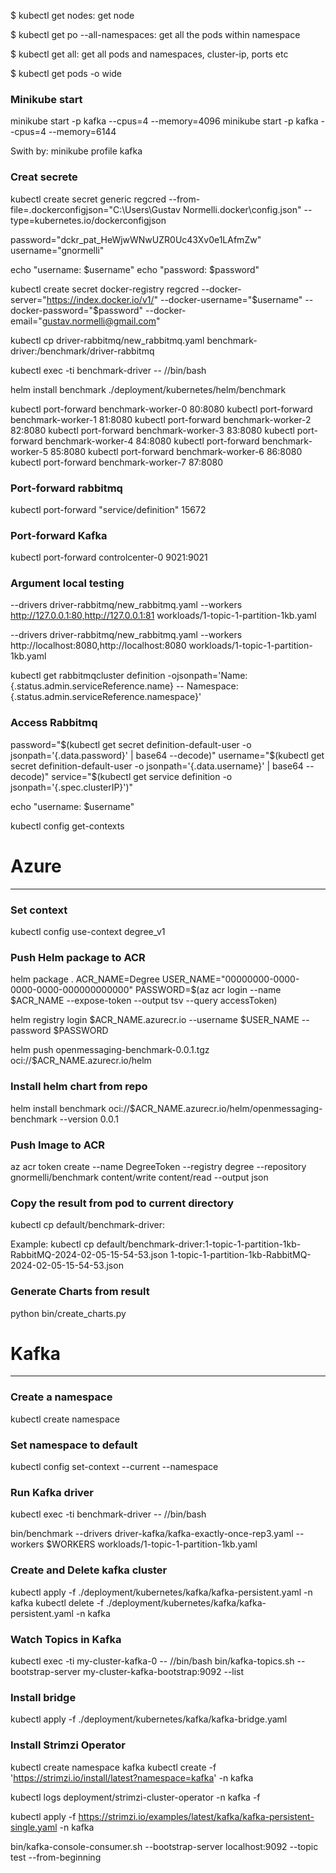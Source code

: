 $ kubectl get nodes: get node

$ kubectl get po --all-namespaces: get all the pods within namespace

$ kubectl get all: get all pods and namespaces, cluster-ip, ports etc

$ kubectl get pods -o wide

### Minikube start

minikube start -p kafka --cpus=4 --memory=4096
minikube start -p kafka --cpus=4 --memory=6144

Swith by:
minikube profile kafka

### Creat secrete

kubectl create secret generic regcred --from-file=.dockerconfigjson="C:\Users\Gustav Normelli\.docker\config.json" --type=kubernetes.io/dockerconfigjson

password="dckr_pat_HeWjwWNwUZR0Uc43Xv0e1LAfmZw"
username="gnormelli"

echo "username: $username"
echo "password: $password"

kubectl create secret docker-registry regcred --docker-server="https://index.docker.io/v1/" --docker-username="$username" --docker-password="$password" --docker-email="gustav.normelli@gmail.com"

kubectl cp driver-rabbitmq/new_rabbitmq.yaml benchmark-driver:/benchmark/driver-rabbitmq

kubectl exec -ti benchmark-driver -- //bin/bash

helm install benchmark ./deployment/kubernetes/helm/benchmark

kubectl port-forward benchmark-worker-0 80:8080
kubectl port-forward benchmark-worker-1 81:8080
kubectl port-forward benchmark-worker-2 82:8080
kubectl port-forward benchmark-worker-3 83:8080
kubectl port-forward benchmark-worker-4 84:8080
kubectl port-forward benchmark-worker-5 85:8080
kubectl port-forward benchmark-worker-6 86:8080
kubectl port-forward benchmark-worker-7 87:8080

### Port-forward rabbitmq

kubectl port-forward "service/definition" 15672

### Port-forward Kafka

kubectl port-forward controlcenter-0 9021:9021

### Argument local testing

--drivers driver-rabbitmq/new_rabbitmq.yaml --workers http://127.0.0.1:80,http://127.0.0.1:81 workloads/1-topic-1-partition-1kb.yaml

--drivers driver-rabbitmq/new_rabbitmq.yaml --workers http://localhost:8080,http://localhost:8080 workloads/1-topic-1-partition-1kb.yaml

kubectl get rabbitmqcluster definition -ojsonpath='Name: {.status.admin.serviceReference.name} -- Namespace: {.status.admin.serviceReference.namespace}'

### Access Rabbitmq

password="$(kubectl get secret definition-default-user -o jsonpath='{.data.password}' | base64 --decode)"
username="$(kubectl get secret definition-default-user -o jsonpath='{.data.username}' | base64 --decode)"
service="$(kubectl get service definition -o jsonpath='{.spec.clusterIP}')"

echo "username: $username"

kubectl config get-contexts

# Azure

----------------------------------------------

### Set context

kubectl config use-context degree_v1

### Push Helm package to ACR

helm package .
ACR_NAME=Degree
USER_NAME="00000000-0000-0000-0000-000000000000"
PASSWORD=$(az acr login --name $ACR_NAME --expose-token --output tsv --query accessToken)

helm registry login $ACR_NAME.azurecr.io --username $USER_NAME --password $PASSWORD

helm push openmessaging-benchmark-0.0.1.tgz oci://$ACR_NAME.azurecr.io/helm

### Install helm chart from repo

helm install benchmark oci://$ACR_NAME.azurecr.io/helm/openmessaging-benchmark --version 0.0.1

### Push Image to ACR

az acr token create --name DegreeToken --registry degree --repository gnormelli/benchmark content/write content/read --output json

### Copy the result from pod to current directory

kubectl cp default/benchmark-driver:<sourcefile> <targetfile>

Example:
kubectl cp default/benchmark-driver:1-topic-1-partition-1kb-RabbitMQ-2024-02-05-15-54-53.json 1-topic-1-partition-1kb-RabbitMQ-2024-02-05-15-54-53.json

### Generate Charts from result

python bin/create_charts.py <chartfile>

# Kafka

----------------------------------------------------

### Create a namespace

kubectl create namespace <namespace>

### Set namespace to default

kubectl config set-context --current --namespace <namespace>

### Run Kafka driver

kubectl exec -ti benchmark-driver -- //bin/bash

bin/benchmark --drivers driver-kafka/kafka-exactly-once-rep3.yaml --workers $WORKERS workloads/1-topic-1-partition-1kb.yaml

### Create and Delete kafka cluster

kubectl apply -f ./deployment/kubernetes/kafka/kafka-persistent.yaml -n kafka
kubectl delete -f ./deployment/kubernetes/kafka/kafka-persistent.yaml -n kafka

### Watch Topics in Kafka

kubectl exec -ti my-cluster-kafka-0 -- //bin/bash
bin/kafka-topics.sh --bootstrap-server my-cluster-kafka-bootstrap:9092 --list

### Install bridge

kubectl apply -f ./deployment/kubernetes/kafka/kafka-bridge.yaml

### Install Strimzi Operator

kubectl create namespace kafka
kubectl create -f 'https://strimzi.io/install/latest?namespace=kafka' -n kafka

kubectl logs deployment/strimzi-cluster-operator -n kafka -f

kubectl apply -f https://strimzi.io/examples/latest/kafka/kafka-persistent-single.yaml -n kafka

bin/kafka-console-consumer.sh --bootstrap-server localhost:9092 --topic test --from-beginning
